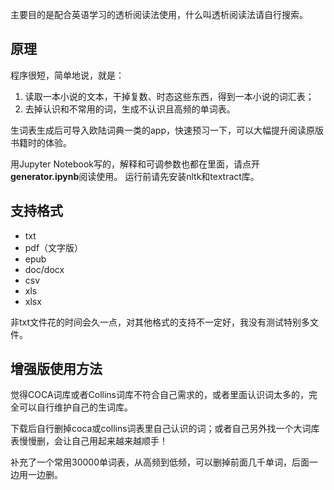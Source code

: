 主要目的是配合英语学习的透析阅读法使用，什么叫透析阅读法请自行搜索。


## 原理

程序很短，简单地说，就是：

1. 读取一本小说的文本，干掉复数、时态这些东西，得到一本小说的词汇表；
2. 去掉认识和不常用的词，生成不认识且高频的单词表。

生词表生成后可导入欧陆词典一类的app，快速预习一下，可以大幅提升阅读原版书籍时的体验。

用Jupyter Notebook写的，解释和可调参数也都在里面，请点开**generator.ipynb**阅读使用。
运行前请先安装nltk和textract库。


## 支持格式

- txt
- pdf（文字版）
- epub
- doc/docx
- csv
- xls
- xlsx

非txt文件花的时间会久一点，对其他格式的支持不一定好，我没有测试特别多文件。


## 增强版使用方法

觉得COCA词库或者Collins词库不符合自己需求的，或者里面认识词太多的，完全可以自行维护自己的生词库。

下载后自行删掉coca或collins词表里自己认识的词；或者自己另外找一个大词库表慢慢删，会让自己用起来越来越顺手！

补充了一个常用30000单词表，从高频到低频，可以删掉前面几千单词，后面一边用一边删。






